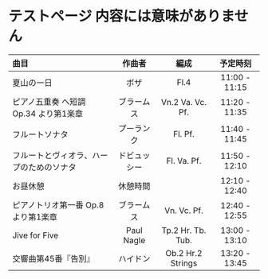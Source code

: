 # テストページ 内容には意味がありません  

| 曲目                                     | 作曲者          | 編成              | 予定時刻      |
|:---------------------------------------- |:-----------------:|:----------:|:-------------:|
| 夏山の一日                               | ボザ            | Fl.4              | 11:00 - 11:15 |
| ピアノ五重奏 へ短調 Op.34 より第1楽章    | ブラームス      | Vn.2 Va. Vc. Pf.  | 11:20 - 11:35 |
| フルートソナタ                           | プーランク      | Fl. Pf.           | 11:40 - 11:45 |
| フルートとヴィオラ、ハープのためのソナタ | ドビュッシー    | Fl. Va. Pf.       | 11:50 - 12:10 |
| お昼休憩                                 | 休憩時間        |                   | 12:10 - 12:40 |
| ピアノトリオ第一番 Op.8 より第1楽章      | ブラームス      | Vn. Vc. Pf.       | 12:40 - 12:55 |
| Jive for Five                            | Paul Nagle      | Tp.2 Hr. Tb. Tub. | 13:00 - 13:10 |
| 交響曲第45番『告別』                     | ハイドン        | Ob.2 Hr.2 Strings | 13:20 - 13:45 |
